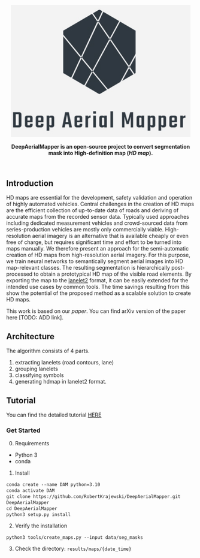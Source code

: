 <p align="center"><img src="docs\imgs\DeepAerialMapper_Logo.jpg" width="480px"></p>

<p style="font-weight: bold; text-align:center;">DeepAerialMapper is an open-source project to convert segmentation mask into High-definition map (<i>HD map</i>).</p> <br>


## Introduction

HD maps are essential for the development, safety validation and operation of highly automated vehicles. Central challenges in the creation of HD maps are the efficient collection of up-to-date data of roads and deriving of accurate maps from the recorded sensor data. 
Typically used approaches including dedicated measurement vehicles and crowd-sourced data from series-production vehicles are mostly only commercially viable. High-resolution aerial imagery is an alternative that is available cheaply or even free of charge, but requires significant time and effort to be turned into maps manually. We therefore present an approach for the semi-automatic creation of HD maps from high-resolution aerial imagery. For this purpose, we train neural networks to semantically segment aerial images into HD map-relevant classes. The resulting segmentation is hierarchically post-processed to obtain a prototypical HD map of the visible road elements. By exporting the map to the [lanelet2](https://www.mrt.kit.edu/z/publ/download/2018/Poggenhans2018Lanelet2.pdf) format, it can be easily extended for the intended use cases by common tools. The time savings resulting from this show the potential of the proposed method as a scalable solution to create HD maps.

This work is based on our *paper*. You can find arXiv version of the paper here [TODO: ADD link]. </br>

## Architecture
The algorithm consists of 4 parts.
1. extracting lanelets (road contours, lane)
2. grouping lanelets
3. classifying symbols
4. generating hdmap in lanelet2 format.

## Tutorial

You can find the detailed tutorial [HERE](docs/tutorial.md)

### Get Started

0. Requirements
- Python 3
- conda 

1. Install
```
conda create --name DAM python=3.10
conda activate DAM
git clone https://github.com/RobertKrajewski/DeepAerialMapper.git DeepAerialMapper
cd DeepAerialMapper
python3 setup.py install
```

2. Verify the installation
```
python3 tools/create_maps.py --input data/seg_masks
```

3. Check the directory: `results/maps/{date_time}`
